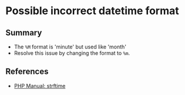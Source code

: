 # Possible incorrect datetime format

## Summary

* The `%M` format is 'minute' but used like 'month'
* Resolve this issue by changing the format to `%m`.

## References

* [PHP Manual: strftime](https://www.php.net/manual/en/function.strftime.php)
